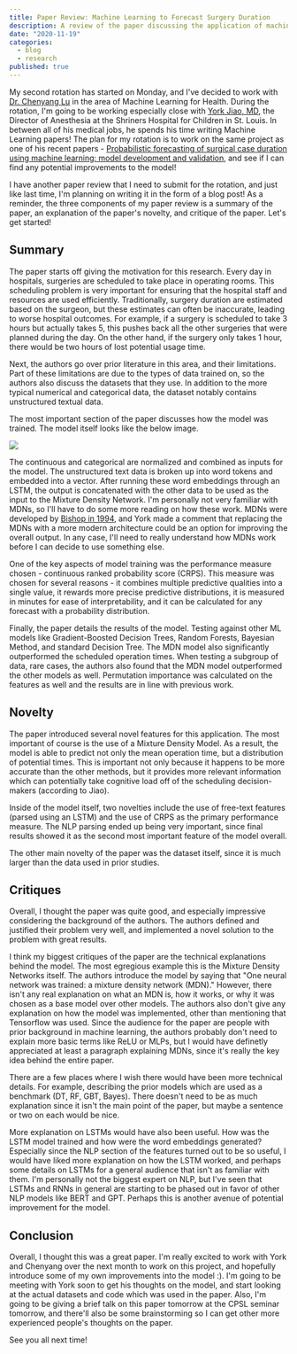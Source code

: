 ```yaml
---
title: Paper Review: Machine Learning to Forecast Surgery Duration
description: A review of the paper discussing the application of machine learning techniques to predict surgery duration.
date: "2020-11-19"
categories:
  - blog
  - research
published: true
---
```


My second rotation has started on Monday, and I've decided to work with [Dr. Chenyang Lu](https://www.cse.wustl.edu/~lu/) in the area of Machine Learning for Health. During the rotation, I'm going to be working especially close with [York Jiao, MD](https://anesthesiology.wustl.edu/jiao-appointed-director-of-anesthesia-at-shriners-hospital/), the Director of Anesthesia at the Shriners Hospital for Children in St. Louis. In between all of his medical jobs, he spends his time writing Machine Learning papers! The plan for my rotation is to work on the same project as one of his recent papers - [Probabilistic forecasting of surgical case duration using machine learning: model development and validation](https://anesthesiology.wustl.edu/jiao-appointed-director-of-anesthesia-at-shriners-hospital/), and see if I can find any potential improvements to the model!

I have another paper review that I need to submit for the rotation, and just like last time, I'm planning on writing it in the form of a blog post! As a reminder, the three components of my paper review is a summary of the paper, an explanation of the paper's novelty, and critique of the paper. Let's get started!

## Summary

The paper starts off giving the motivation for this research. Every day in hospitals, surgeries are scheduled to take place in operating rooms. This scheduling problem is very important for ensuring that the hospital staff and resources are used efficiently. Traditionally, surgery duration are estimated based on the surgeon, but these estimates can often be inaccurate, leading to worse hospital outcomes. For example, if a surgery is scheduled to take 3 hours but actually takes 5, this pushes back all the other surgeries that were planned during the day. On the other hand, if the surgery only takes 1 hour, there would be two hours of lost potential usage time.

Next, the authors go over prior literature in this area, and their limitations. Part of these limitations are due to the types of data trained on, so the authors also discuss the datasets that they use. In addition to the more typical numerical and categorical data, the dataset notably contains unstructured textual data.

The most important section of the paper discusses how the model was trained. The model itself looks like the below image.

![](m_/https://saumikn.com/wp-content/uploads/2020/11/image-1433x1536.png)

The continuous and categorical are normalized and combined as inputs for the model. The unstructured text data is broken up into word tokens and embedded into a vector. After running these word embeddings through an LSTM, the output is concatenated with the other data to be used as the input to the Mixture Density Network. I'm personally not very familiar with MDNs, so I'll have to do some more reading on how these work. MDNs were developed by [Bishop in 1994](https://publications.aston.ac.uk/id/eprint/373/1/NCRG_94_004.pdf), and York made a comment that replacing the MDNs with a more modern architecture could be an option for improving the overall output. In any case, I'll need to really understand how MDNs work before I can decide to use something else.

One of the key aspects of model training was the performance measure chosen - continuous ranked probability score (CRPS). This measure was chosen for several reasons - it combines multiple predictive qualities into a single value, it rewards more precise predictive distributions, it is measured in minutes for ease of interpretability, and it can be calculated for any forecast with a probability distribution.

Finally, the paper details the results of the model. Testing against other ML models like Gradient-Boosted Decision Trees, Random Forests, Bayesian Method, and standard Decision Tree. The MDN model also significantly outperformed the scheduled operation times. When testing a subgroup of data, rare cases, the authors also found that the MDN model outperformed the other models as well. Permutation importance was calculated on the features as well and the results are in line with previous work.

## Novelty

The paper introduced several novel features for this application. The most important of course is the use of a Mixture Density Model. As a result, the model is able to predict not only the mean operation time, but a distribution of potential times. This is important not only because it happens to be more accurate than the other methods, but it provides more relevant information which can potentially take cognitive load off of the scheduling decision-makers (according to Jiao).

Inside of the model itself, two novelties include the use of free-text features (parsed using an LSTM) and the use of CRPS as the primary performance measure. The NLP parsing ended up being very important, since final results showed it as the second most important feature of the model overall.

The other main novelty of the paper was the dataset itself, since it is much larger than the data used in prior studies.

## Critiques

Overall, I thought the paper was quite good, and especially impressive considering the background of the authors. The authors defined and justified their problem very well, and implemented a novel solution to the problem with great results.

I think my biggest critiques of the paper are the technical explanations behind the model. The most egregious example this is the Mixture Density Networks itself. The authors introduce the model by saying that "One neural network was trained: a mixture density network (MDN)." However, there isn't any real explanation on what an MDN is, how it works, or why it was chosen as a base model over other models. The authors also don't give any explanation on how the model was implemented, other than mentioning that Tensorflow was used. Since the audience for the paper are people with prior background in machine learning, the authors probably don't need to explain more basic terms like ReLU or MLPs, but I would have definetly appreciated at least a paragraph explaining MDNs, since it's really the key idea behind the entire paper.

There are a few places where I wish there would have been more technical details. For example, describing the prior models which are used as a benchmark (DT, RF, GBT, Bayes). There doesn't need to be as much explanation since it isn't the main point of the paper, but maybe a sentence or two on each would be nice.

More explanation on LSTMs would have also been useful. How was the LSTM model trained and how were the word embeddings generated? Especially since the NLP section of the features turned out to be so useful, I would have liked more explanation on how the LSTM worked, and perhaps some details on LSTMs for a general audience that isn't as familiar with them. I'm personally not the biggest expert on NLP, but I've seen that LSTMs and RNNs in general are starting to be phased out in favor of other NLP models like BERT and GPT. Perhaps this is another avenue of potential improvement for the model.

## Conclusion

Overall, I thought this was a great paper. I'm really excited to work with York and Chenyang over the next month to work on this project, and hopefully introduce some of my own improvements into the model :). I'm going to be meeting with York soon to get his thoughts on the model, and start looking at the actual datasets and code which was used in the paper. Also, I'm going to be giving a brief talk on this paper tomorrow at the CPSL seminar tomorrow, and there'll also be some brainstorming so I can get other more experienced people's thoughts on the paper.

See you all next time!
